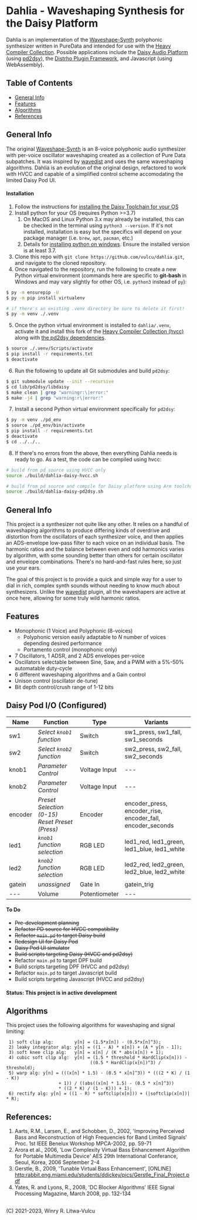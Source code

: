 # Dahlia - Waveshaping Synthesis for the Daisy Platform
Dahlia is an implementation of the [Waveshape-Synth](https://github.com/vulcu/waveshape-synth) polyphonic synthesizer written in PureData and intended for use with the [Heavy Compiler Collection](https://github.com/enzienaudio/hvcc). Possible applications include the [Daisy Audio Platform](https://www.electro-smith.com/daisy) (using [pd2dsy](https://github.com/electro-smith/pd2dsy)), the [Distrho Plugin Framework](https://github.com/DISTRHO/DPF), and Javascript (using WebAssembly).

## Table of Contents
* [General Info](#general-info)
* [Features](#features)
* [Algorithms](#algorithms)
* [References](#references)

## General Info
The original [Waveshape-Synth](https://github.com/vulcu/waveshape-synth) is an 8-voice polyphonic audio synthesizer with per-voice oscillator waveshaping created as a collection of Pure Data subpatches. It was inspired by [wavedist](https://github.com/vulcu/wavedist) and uses the same waveshaping algorithms. Dahlia is an evolution of the original design, refactored to work with HVCC and capable of a simplified control scheme accomodating the limited Daisy Pod UI.

#### Installation
1. Follow the instructions for [installing the Daisy Toolchain for your OS](https://github.com/electro-smith/DaisyWiki/wiki/1.-Setting-Up-Your-Development-Environment#1-install-the-toolchain)
1. Install python for your OS (requires Python >=3.7)
    1. On MacOS and Linux Python 3.x may already be installed, this can be checked in the terminal using `python3 --version`. If it's not installed, installation is easy but the specifics will depend on your package manager (i.e. `brew`, `apt`, `pacman`, etc.)
    1. Details for [installing python on windows](https://github.com/electro-smith/DaisyWiki/wiki/1c.-Installing-the-Toolchain-on-Windows#python-optional). Ensure the installed version is at least 3.7.
1. Clone this repo with `git clone https://github.com/vulcu/dahlia.git`, and navigate to the cloned repository.
1. Once navigated to the repository, run the following to create a new Python virtual environment (commands here are specific to **git-bash** in Windows and may vary slightly for other OS, i.e. `python3` instead of `py`):
```bash
$ py -m ensurepip -U
$ py -m pip install virtualenv

# if there's an existing .venv directory be sure to delete it first!
$ py -m venv ./.venv
```
5. Once the python virtual environment is installed to `dahlia/.venv`, activate it and install this fork of the [Heavy Compiler Collection (hvcc)](https://github.com/Wasted-Audio/hvcc) along with [the pd2dsy dependencies](https://github.com/electro-smith/pd2dsy).
```bash
$ source ./.venv/Scripts/activate
$ pip install -r requirements.txt
$ deactivate
```
6. Run the following to update all Git submodules and build `pd2dsy`:
```bash
$ git submodule update --init --recursive
$ cd lib/pd2dsy/libdaisy
$ make clean | grep "warningr:\|error:"
$ make -j4 | grep "warning:r\|error:"
```
7. Install a second Python virtual environment specifically for `pd2dsy`:
```bash
$ py -m venv ./pd_env
$ source ./pd_env/bin/activate
$ pip install -r requirements.txt
$ deactivate
$ cd ../../..
```
8. If there's no errors from the above, then everything Dahlia needs is ready to go. As a test, the code can be compiled using hvcc:
```bash
# build from pd source using HVCC only
source ./build/dahlia-daisy-hvcc.sh

# build from pd source and compile for Daisy platform using Arm toolchain
source ./build/dahlia-daisy-pd2dsy.sh
```

## General Info
This project is a synthesizer not quite like any other. It relies on a handful of waveshaping algorithms to produce differing kinds of overdrive and distortion from the oscillators of each synthesizer voice, and then applies an ADS-envelope low-pass filter to each voice on an individual basis. The harmonic ratios and the balance between even and odd harmonics varies by algorithm, with some sounding better than others for certain oscillator and envelope combinations. There's no hard-and-fast rules here, so just use your ears.

The goal of this project is to provide a quick and simple way for a user to dial in rich, complex synth sounds without needing to know much about synthesizers. Unlike the [wavedist](https://github.com/vulcu/wavedist) plugin, all the waveshapers are active at once here, allowing for some truly wild harmonic ratios.

## Features
* Monophonic (1 Voice) and Polyphonic (8-voices)
  * Polyphonic version easily adaptable to _N_ number of voices depending desired performance
  * Portamento control (monophonic only)
* 7 Oscillators, 1 ADSR, and 2 ADS envelopes per-voice
* Oscillators selectable between Sine, Saw, and a PWM with a 5%-50% automatable duty-cycle
* 6 different waveshaping algorithms and a Gain control
* Unison control (oscillator de-tune)
* Bit depth control/crush range of 1-12 bits

## Daisy Pod I/O (Configured)
| Name | Function | Type | Variants |
| --- | --- | --- | --- |
| sw1 | _Select `knob1` function_ | Switch | sw1_press, sw1_fall, sw1_seconds |
| sw2 | _Select `knob2` function_ | Switch | sw2_press, sw2_fall, sw2_seconds |
| knob1 | _Parameter Control_ | Voltage Input | --- |
| knob2 | _Parameter Control_ | Voltage Input | --- |
| encoder | _Preset Selection (0-15)<br>Reset Preset (Press)_ | Encoder | encoder_press, encoder_rise, encoder_fall, encoder_seconds |
| led1 | _`knob1` function selection_ | RGB LED | led1_red, led1_green, led1_blue, led1_white |
| led2 | _`knob2` function selection_ | RGB LED | led2_red, led2_green, led2_blue, led2_white |
| gatein | _unassigned_ | Gate In | gatein_trig |
| --- | Volume | Potentiometer | --- |

#### To Do
* ~~Pre-development planning~~
* ~~Refactor PD source for HVCC compatibility~~
* ~~Refactor `main.pd` to target Daisy build~~
* ~~Redesign UI for Daisy Pod~~
* ~~Daisy Pod UI simulator~~
* ~~Build scripts targeting Daisy (HVCC and pd2dsy)~~
* Refactor `main.pd` to target DPF build
* Build scripts targeting DPF (HVCC and pd2dsy)
* Refactor `main.pd` to target Javascript build
* Build scripts targeting Javascript (HVCC and pd2dsy)

#### Status: This project is in active development

## Algorithms
This project uses the following algorithms for waveshaping and signal limiting:
```
 1) soft clip alg:        y[n] = (1.5*x[n]) - (0.5*x[n]^3);
 2) leaky integrator alg: y[n] = ((1 - A) * x[n]) + (A * y[n - 1]);
 3) soft knee clip alg:   y[n] = x[n] / (K * abs(x[n]) + 1);
 4) cubic soft clip alg:  y[n] = (1.5 * threshold * HardClip(x[n])) -
                                ((0.5 * HardClip(x[n])^3) / threshold);
 5) warp alg: y[n] = (((x[n] * 1.5) - (0.5 * x[n]^3)) * (((2 * K) / (1 - K))
                    + 1)) / ((abs((x[n] * 1.5) - (0.5 * x[n]^3)) 
                    * ((2 * K) / (1 - K))) + 1);
 6) rectify alg: y[n] = ((1 - R) * softclip(x[n])) + (|softclip(x[n])| * R);
```

## References:
1)  Aarts, R.M., Larsen, E., and Schobben, D., 2002, 'Improving Perceived Bass and Reconstruction of High Frequencies for Band Limited Signals' Proc. 1st IEEE Benelux Workshop MPCA-2002, pp. 59-71
 2) Arora et al., 2006, 'Low Complexity Virtual Bass Enhancement Algorithm for Portable Multimedia Device' AES 29th International Conferance, Seoul, Korea, 2006 September 2-4
 3) Gerstle, B., 2009, 'Tunable Virtual Bass Enhancement', [ONLINE] <http:rabbit.eng.miami.edu/students/ddickey/pics/Gerstle_Final_Project.pdf>
 4) Yates, R. and Lyons, R., 2008, 'DC Blocker Algorithms' IEEE Signal Processing Magazine, March 2008, pp. 132-134

## 
(C) 2021-2023, Winry R. Litwa-Vulcu
